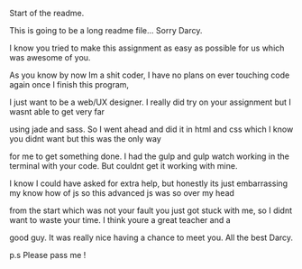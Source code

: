 Start of the readme. 

This is going to be a long readme file... Sorry Darcy. 


I know you tried to make this assignment as easy as possible for us which was awesome of you.

As you know by now Im a shit coder, I have no plans on ever touching code again once I finish this program, 

I just want to be a web/UX designer. I really did try on your assignment but I wasnt able to get very far 

using jade and sass. So I went ahead and did it in html and css which I know you didnt want but this was the only way 

for me to get something done. I had the gulp and gulp watch working in the terminal with your code. But couldnt get it working with mine.

I know I could have asked for extra help, but honestly its just embarrassing my know how of js so this advanced js was so over my head 

from the start which was not your fault you just got stuck with me, so I didnt want to waste your time. I think youre a great teacher and a 

good guy. It was really nice having a chance to meet you. All the best Darcy. 

p.s Please pass me ! 

